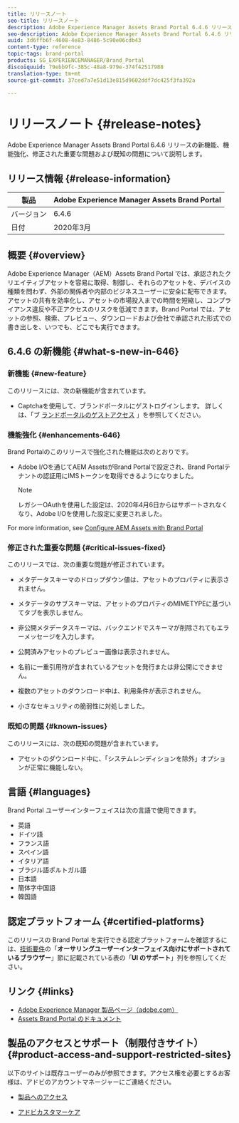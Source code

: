 ```yaml
---
title: リリースノート
seo-title: リリースノート
description: Adobe Experience Manager Assets Brand Portal 6.4.6 リリースの新機能、機能強化、修正された重要な問題および既知の問題について説明します。
seo-description: Adobe Experience Manager Assets Brand Portal 6.4.6 リリースの機能強化、修正された重要な問題および既知の問題について説明します。
uuid: 3d6ffb6f-4608-4e83-8486-5c90e06cdb43
content-type: reference
topic-tags: brand-portal
products: SG_EXPERIENCEMANAGER/Brand_Portal
discoiquuid: 79ebb9fc-385c-48a8-979e-374f42517988
translation-type: tm+mt
source-git-commit: 37ced7a7e51d13e815d9602ddf7dc425f3fa392a

---
```



# リリースノート {#release-notes}

Adobe Experience Manager Assets Brand Portal 6.4.6 リリースの新機能、機能強化、修正された重要な問題および既知の問題について説明します。

## リリース情報 {#release-information}

| 製品 | Adobe Experience Manager Assets Brand Portal |
|---|---|
| バージョン | 6.4.6 |
| 日付 | 2020年3月 |

## 概要 {#overview}

Adobe Experience Manager（AEM）Assets Brand Portal では、承認されたクリエイティブアセットを容易に取得、制御し、それらのアセットを、デバイスの種類を問わず、外部の関係者や内部のビジネスユーザーに安全に配布できます。アセットの共有を効率化し、アセットの市場投入までの時間を短縮し、コンプライアンス違反や不正アクセスのリスクを低減できます。Brand Portal では、アセットの参照、検索、プレビュー、ダウンロードおよび会社で承認された形式での書き出しを、いつでも、どこでも実行できます。

## 6.4.6 の新機能 {#what-s-new-in-646}

### 新機能 {#new-feature}

このリリースには、次の新機能が含まれています。

* Captchaを使用して、ブランドポータルにゲストログインします。 詳しくは、「ブ [ランドポータルのゲストアクセス](../using/guest-access.md) 」を参照してください。

### 機能強化 {#enhancements-646}

Brand Portalのこのリリースで強化された機能は次のとおりです。

* Adobe I/Oを通じてAEM AssetsがBrand Portalで設定され、Brand Portalテナントの認証用にIMSトークンを取得できるようになりました。

   >[!NOTE]
   >
   >レガシーOAuthを使用した設定は、2020年4月6日からはサポートされなくなり、Adobe I/Oを使用した設定に変更されました。


For more information, see [Configure AEM Assets with Brand Portal](configure-aem-assets-with-brand-portal.md)


### 修正された重要な問題 {#critical-issues-fixed}

このリリースでは、次の重要な問題が修正されています。

* メタデータスキーマのドロップダウン値は、アセットのプロパティに表示されません。

* メタデータのサブスキーマは、アセットのプロパティのMIMETYPEに基づいてタブを表示しません。

* 非公開メタデータスキーマは、バックエンドでスキーマが削除されてもエラーメッセージを入力します。

* 公開済みアセットのプレビュー画像は表示されません。

* 名前に一重引用符が含まれているアセットを発行または非公開にできません。

* 複数のアセットのダウンロード中は、利用条件が表示されません。

* 小さなセキュリティの脆弱性に対処しました。

### 既知の問題 {#known-issues}

このリリースには、次の既知の問題が含まれています。

* アセットのダウンロード中に、「システムレンディションを除外」オプションが正常に機能しない。

## 言語 {#languages}

Brand Portal ユーザーインターフェイスは次の言語で使用できます。

* 英語
* ドイツ語
* フランス語
* スペイン語
* イタリア語
* ブラジル語ポルトガル語
* 日本語
* 簡体字中国語
* 韓国語

## 認定プラットフォーム {#certified-platforms}

このリリースの Brand Portal を実行できる認定プラットフォームを確認するには、[技術要件](https://helpx.adobe.com/experience-manager/6-4/sites/deploying/using/technical-requirements.html)の「**オーサリングユーザーインターフェイス向けにサポートされているブラウザー**」節に記載されている表の「**UI のサポート**」列を参照してください。

## リンク {#links}

* [Adobe Experience Manager 製品ページ（adobe.com）](http://www.adobe.com/in/marketing-cloud/experience-manager.html)
* [Assets Brand Portal のドキュメント](https://helpx.adobe.com/experience-manager/brand-portal/user-guide.html)

## 製品のアクセスとサポート（制限付きサイト）{#product-access-and-support-restricted-sites}

以下のサイトは既存ユーザーのみが参照できます。アクセス権を必要とするお客様は、アドビのアカウントマネージャーにご連絡ください。

* [](https://daycare.day.com) [製品へのアクセス](https://login.marketing.adobe.com)

* [アドビカスタマーケア](https://helpx.adobe.com/contact.html)
